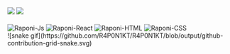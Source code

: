 <div>
  <img height="160em" src="https://github-readme-stats.vercel.app/api?username=R4P0N1KT&show_icons=true&theme=radical&include_all_commits=true&count_private=true"/>
  <img height="160em" src="https://github-readme-stats.vercel.app/api/top-langs/?username=R4P0N1KT&layout=compact&langs_count=16&theme=radical" />
</div>
<div style="display: inline_block"><br>
  <img align="center" alt="Raponi-Js" height="30" width="40" src="https://cdn.jsdelivr.net/gh/devicons/devicon/icons/javascript/javascript-original.svg" />
  <img align="center" alt="Raponi-React" height="30" width="40" src="https://cdn.jsdelivr.net/gh/devicons/devicon/icons/react/react-original.svg" />
  <img align="center" alt="Raponi-HTML" height="30" width="40" src="https://cdn.jsdelivr.net/gh/devicons/devicon/icons/html5/html5-original.svg" />
  <img align="center" alt="Raponi-CSS" height="30" width="40" src="https://cdn.jsdelivr.net/gh/devicons/devicon/icons/css3/css3-original.svg" />
</div>
<div>
  ![snake gif](https://github.com/R4P0N1KT/R4P0N1KT/blob/output/github-contribution-grid-snake.svg)
</div>

